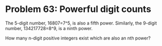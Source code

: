 # Problem 63: Powerful digit counts
The 5-digit number, 16807=7^5, is also a fifth power. Similarly, the 9-digit number, 134217728=8^9, is a ninth power.

How many n-digit positive integers exist which are also an nth power?

